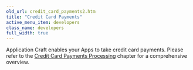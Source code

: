 ```yaml
---
old_url: credit_card_payments2.htm
title: "Credit Card Payments"
active_menu_item: developers
class_name: developers
full_width: true
---
```



Application Craft enables your Apps to take credit card payments. Please refer to the [Credit Card Payments Processing](/developers/documentation/product-guide/advanced-features/credit-card-payment-processing/) chapter for a comprehensive overview.

